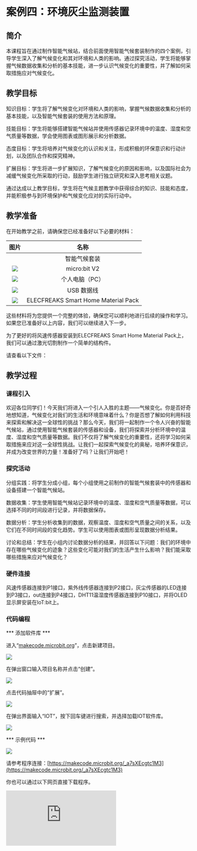 ﻿---
sidebar_position: 5
sidebar_label: 案例五：智能气候站
---

# 案例四：环境灰尘监测装置

## 简介

本课程旨在通过制作智能气候站，结合前面使用智能气候套装制作的四个案例，引导学生深入了解气候变化和其对环境和人类的影响。通过探究活动，学生将能够掌握气候数据收集和分析的基本技能，进一步认识气候变化的重要性，并了解如何采取措施应对气候变化。

## 教学目标

知识目标：学生将了解气候变化对环境和人类的影响，掌握气候数据收集和分析的基本技能，以及智能气候套装的使用方法和原理。

技能目标：学生将能够搭建智能气候站并使用传感器记录环境中的温度、湿度和空气质量等数据，学会使用图表或图形展示和分析数据。

态度目标：学生将培养对气候变化的认识和关注，形成积极的环保意识和行动计划，以及团队合作和探究精神。

扩展目标：学生将进一步扩展知识，了解气候变化的原因和影响，以及国际社会为减缓气候变化所采取的行动，鼓励学生进行独立研究和深入思考相关议题。

通过达成以上教学目标，学生将在气候主题教学中获得综合的知识、技能和态度，并能积极参与到环境保护和气候变化应对的实际行动中。

## 教学准备

在开始教学之前，请确保您已经准备好以下必要的材料：

| 图片 | 名称 |
| :-: | :-: |
|  | 智能气候套装 |
| ![](https://wiki-media-ef.oss-cn-hongkong.aliyuncs.com/docs/microbit/interesting-case/microbit-smart-climate-kit/案例库/images/microbit-smart-climate-kit-case-01-03.png) | micro:bit V2 |
| ![](https://wiki-media-ef.oss-cn-hongkong.aliyuncs.com/docs/microbit/interesting-case/microbit-smart-climate-kit/案例库/images/microbit-smart-climate-kit-case-01-04.png) | 个人电脑（PC） |
| ![](https://wiki-media-ef.oss-cn-hongkong.aliyuncs.com/docs/microbit/interesting-case/microbit-smart-climate-kit/案例库/images/microbit-smart-climate-kit-case-01-05.png) | USB 数据线 |
| ![](https://wiki-media-ef.oss-cn-hongkong.aliyuncs.com/docs/microbit/interesting-case/microbit-smart-climate-kit/案例库/images/microbit-smart-climate-kit-case-05-05.png) | ELECFREAKS Smart Home Material Pack |

这些材料将为您提供一个完整的体验，确保您可以顺利地进行后续的操作和学习。如果您已准备好以上内容，我们可以继续进入下一步。

为了更好的将风速传感器安装到ELECFREAKS Smart Home Material Pack上，我们可以通过激光切割制作一个简单的结构件。

请查看以下文件：

## 教学过程

### 课程引入

欢迎各位同学们！今天我们将进入一个引人入胜的主题——气候变化。你是否好奇地想知道，气候变化对我们的生活和环境意味着什么？你是否想了解如何利用科技来探索和解决这一全球性的挑战？那么今天，我们将一起制作一个令人兴奋的智能气候站，通过使用智能气候套装的传感器和设备，我们将探索并分析环境中的温度、湿度和空气质量等数据。我们不仅将了解气候变化的重要性，还将学习如何采取措施来应对这一全球性挑战。让我们一起探索气候变化的奥秘，培养环保意识，并成为改变世界的力量！准备好了吗？让我们开始吧！

### 探究活动

分组实践：将学生分成小组，每个小组使用之前制作的智能气候套装中的传感器和设备搭建一个智能气候站。

数据收集：学生使用智能气候站记录环境中的温度、湿度和空气质量等数据，可以选择不同的时间段进行记录，并将数据保存。

数据分析：学生分析收集到的数据，观察温度、湿度和空气质量之间的关系，以及它们在不同时间段的变化趋势。学生可以使用图表或图形呈现数据分析结果。

讨论和总结：学生在小组内讨论数据分析的结果，并回答以下问题：我们的环境中存在哪些气候变化的迹象？这些变化可能对我们的生活产生什么影响？我们能采取哪些措施来应对气候变化？

### 硬件连接

风速传感器连接到P1接口，紫外线传感器连接到P2接口，灰尘传感器的LED连接到P3接口，out连接到P4接口，DHT11温湿度传感器连接到P10接口，并将OLED显示屏安装在IoT:bit上。



### 代码编程

*** 添加软件库 ***

进入“[makecode.microbit.org](https://makecode.microbit.org/)”，点击新建项目。

![](https://wiki-media-ef.oss-cn-hongkong.aliyuncs.com/docs/microbit/interesting-case/microbit-smart-climate-kit/案例库/images/smart-weather-station-kit-add-extension-01.png)

在弹出窗口输入项目名称并点击“创建”。

![](https://wiki-media-ef.oss-cn-hongkong.aliyuncs.com/docs/microbit/interesting-case/microbit-smart-climate-kit/案例库/images/smart-weather-station-kit-add-extension-02.png)

点击代码抽屉中的“扩展”。

![](https://wiki-media-ef.oss-cn-hongkong.aliyuncs.com/docs/microbit/interesting-case/microbit-smart-climate-kit/案例库/images/smart-weather-station-kit-add-extension-03.png)

在弹出界面输入“IOT”，按下回车键进行搜索，并选择加载IOT软件库。

![](https://wiki-media-ef.oss-cn-hongkong.aliyuncs.com/docs/microbit/interesting-case/microbit-smart-climate-kit/案例库/images/smart-weather-station-kit-add-extension-04.png)

*** 示例代码 ***


![](https://wiki-media-ef.oss-cn-hongkong.aliyuncs.com/docs/microbit/interesting-case/microbit-smart-climate-kit/案例库/images/microbit-smart-climate-kit-case-04-07.png)


请参考程序连接：[https://makecode.microbit.org/_a7sXEcgtc1M3](https://makecode.microbit.org/_a7sXEcgtc1M3)

你也可以通过以下网页直接下载程序。

<div
    style={{
        position: 'relative',
        paddingBottom: '60%',
        overflow: 'hidden',
    }}
>
    <iframe
        src="https://makecode.microbit.org/_a7sXEcgtc1M3"
        frameborder="0"
        sandbox="allow-popups allow-forms allow-scripts allow-same-origin"
        style={{
            position: 'absolute',
            width: '100%',
            height: '100%',
        }}
    />
</div>

*** 下载程序 ***

使用USB线连接PC和micro:bit V2。

![](https://wiki-media-ef.oss-cn-hongkong.aliyuncs.com/docs/microbit/interesting-case/microbit-smart-climate-kit/案例库/images/connect-microbit.gif)

连接成功后，电脑上会识别出一个名为`MICROBIT`的盘符。

![](https://wiki-media-ef.oss-cn-hongkong.aliyuncs.com/docs/microbit/interesting-case/microbit-smart-climate-kit/案例库/images/microbit-drive.png)

点击左下角的![](https://wiki-media-ef.oss-cn-hongkong.aliyuncs.com/docs/microbit/interesting-case/microbit-smart-climate-kit/案例库/images/download-01.png)，选择`Connect Device`。

![](https://wiki-media-ef.oss-cn-hongkong.aliyuncs.com/docs/microbit/interesting-case/microbit-smart-climate-kit/案例库/images/download-02.png)

点击![](https://wiki-media-ef.oss-cn-hongkong.aliyuncs.com/docs/microbit/interesting-case/microbit-smart-climate-kit/案例库/images/download-03.png)。

![](https://wiki-media-ef.oss-cn-hongkong.aliyuncs.com/docs/microbit/interesting-case/microbit-smart-climate-kit/案例库/images/download-04.png)

点击![](https://wiki-media-ef.oss-cn-hongkong.aliyuncs.com/docs/microbit/interesting-case/microbit-smart-climate-kit/案例库/images/download-05.png)。

![](https://wiki-media-ef.oss-cn-hongkong.aliyuncs.com/docs/microbit/interesting-case/microbit-smart-climate-kit/案例库/images/download-06.png)


在弹出窗口选择`BBC micro:bit CMSIS-DAP`，然后选择连接，至此，我们的micro:bit就已经连接成功。

![](https://wiki-media-ef.oss-cn-hongkong.aliyuncs.com/docs/microbit/interesting-case/microbit-smart-climate-kit/案例库/images/download-07.png)

点击下载程序。

![](https://wiki-media-ef.oss-cn-hongkong.aliyuncs.com/docs/microbit/interesting-case/microbit-smart-climate-kit/案例库/images/download-08.png)

### 团队合作与展示

学生分成小组，共同完成案例的制作和程序编写。

鼓励学生之间相互合作、交流和分享经验。

每个小组有机会向其他小组展示他们制作的案例，并演示。

*** 预期效果：连接电源后，在OLED显示屏上显示当前温湿度、风速、紫外线强度、噪音强度、灰尘浓度。 ***

（GIF动图）

### 总结与反思

回顾课程内容，提醒学生掌握了哪些知识和技能。

引导学生讨论他们在制作过程中遇到的问题和困难，以及如何解决这些问题。

引导学生主动了解气候变化的原因和影响，以及国际社会为减缓气候变化所采取的行动。

## 扩展知识

### 气候变化的原因和影响

气候变化的原因和影响是一个复杂而广泛的话题，这里我们简单的了解一些基本的信息：

原因：

温室气体排放：人类活动导致了大量温室气体的排放，主要包括二氧化碳（CO2）、甲烷（CH4）、氧化亚氮（N2O）等。这些气体在大气中形成一个"温室效应"，使得地球的表面温度升高。

化石燃料的使用：燃烧化石燃料如煤、石油和天然气释放出大量的二氧化碳。这是主要的温室气体排放来源之一。

森林砍伐：森林是地球上最重要的二氧化碳吸收者之一，但大规模的森林砍伐导致了二氧化碳的释放，破坏了森林的吸收能力。

工业活动：工业过程的能源使用和排放也是温室气体的重要来源。

影响：

气候极端事件增加：气候变化导致了更频繁和更严重的极端天气事件，如暴雨、干旱、飓风和洪水等。这些事件对人类的生活、农业、基础设施和生态系统造成严重影响。

海平面上升：全球变暖导致冰川和极地冰层融化，从而导致海平面上升。这将威胁沿海地区的居民和生态系统，增加海洋侵蚀和洪涝风险。

生物多样性丧失：气候变化对生态系统产生压力，导致物种灭绝和生物多样性的丧失。许多动植物无法适应快速变化的气候条件，生态平衡受到破坏。

农业和粮食安全威胁：气候变化对农作物生长季节、水资源和农业病虫害等产生影响，威胁到粮食安全和农民的生计。

健康风险增加：气候变化导致空气污染、疾病传播和饮用水供应问题。极端热浪和自然灾害还会对人类健康产生直接影响。

这些只是气候变化原因和影响的一小部分，它们之间相互交织，对我们的星球和我们自身的生活产生深远的影响。因此，对气候变化问题的认识和应对变得尤为重要。

### 国际社会为减缓气候变化所采取的行动

国际社会为减缓气候变化所采取的行动包括以下几个主要方面：

1. 《巴黎协定》：巴黎协定是联合国于2015年通过的一项重要国际气候变化协议。该协定旨在通过全球合作控制全球变暖，将全球平均气温上升控制在1.5摄氏度以内，并采取行动减少温室气体排放。各国自愿提交减排目标，并定期向联合国报告其减排进展。

2. 温室气体减排承诺：许多国家采取了具体的减排承诺。其中，一些国家承诺实现碳中和，即在特定时间将自己的温室气体排放量降至零或将排放量与吸收量平衡。一些国家还制定了具体的减排目标和政策，促进可再生能源的发展，提高能源效率，并推动清洁能源转型。

3. 可再生能源推广：国际社会鼓励和支持可再生能源的发展和应用，如太阳能、风能、水能等。许多国家采取了政策和措施，通过减少对化石燃料的依赖，促进可再生能源的使用，以减少温室气体的排放。

4. 国际合作和技术转让：各国在减缓气候变化方面开展广泛的合作和技术转让。发达国家向发展中国家提供资金、技术和能力建设支持，帮助他们应对气候变化挑战并实现可持续发展。

5. 推动可持续发展议程：可持续发展议程是联合国的全球发展框架，旨在实现经济、社会和环境的可持续发展。减缓气候变化是可持续发展目标之一，各国在推动可持续发展议程中也积极采取行动，以实现气候变化和可持续发展的双重目标。

这些行动代表了国际社会在减缓气候变化方面的努力和合作。然而，面对气候变化的挑战，仍需要进一步加强国际合作，采取更加积极和有力的行动，以实现全球气候的可持续未来。
